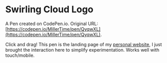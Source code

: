 # Swirling Cloud Logo

A Pen created on CodePen.io. Original URL: [https://codepen.io/MillerTime/pen/QyqwXL](https://codepen.io/MillerTime/pen/QyqwXL).

Click and drag! This pen is the landing page of my [personal website](https://cmiller.tech), I just brought the interaction here to simplify experimentation. Works well with touch/mobile.